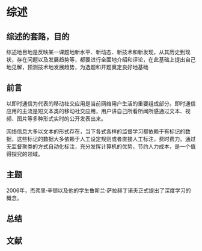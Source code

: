 # 综述

## 综述的套路，目的

综述地目地是反映某一课题地新水平、新动态、新技术和新发现，从其历史到现状，存在问题以及发展趋势等，都要进行全面地介绍和评论，在此基础上提出自己地见解，预测技术地发展趋势，为选题和开题奠定良好地基础

## 前言

以即时通信为代表的移动社交应用是当前网络用户生活的重要组成部分。即时通信应用的主流是短文本类的移动社交应用，用户讲自己所看所闻所感通过文本、视频、图片等多种形式实时的公开发表出来。

网络信息大多以文本的形式存在，当下各式各样的监督学习都依赖于有标记的数据，这些标记的数据大多依赖于人工设定规则或者直接人工标注，费时费力。通过无监督聚类的方式自动化标注，充分发挥计算机的优势，节约人力成本，是一个值得探究的领域。

## 主题

2006年，杰弗里·辛顿以及他的学生鲁斯兰·萨拉赫丁诺夫正式提出了深度学习的概念。


## 总结

## 文献